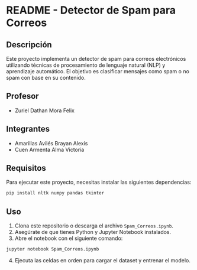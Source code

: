 # README - Detector de Spam para Correos

## Descripción  
Este proyecto implementa un detector de spam para correos electrónicos utilizando técnicas de procesamiento de lenguaje natural (NLP) y aprendizaje automático. El objetivo es clasificar mensajes como spam o no spam con base en su contenido.  

## Profesor  
- Zuriel Dathan Mora Felix  

## Integrantes  
- Amarillas Avilés Brayan Alexis  
- Cuen Armenta Alma Victoria  

## Requisitos  
Para ejecutar este proyecto, necesitas instalar las siguientes dependencias:  

```bash
pip install nltk numpy pandas tkinter
```

## Uso  
1. Clona este repositorio o descarga el archivo `Spam_Correos.ipynb`.  
2. Asegúrate de que tienes Python y Jupyter Notebook instalados.  
3. Abre el notebook con el siguiente comando:  

```bash
jupyter notebook Spam_Correos.ipynb
```

4. Ejecuta las celdas en orden para cargar el dataset y entrenar el modelo.  

